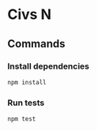 # Civs N

## Commands

### Install dependencies
```bash
npm install
```

### Run tests
```bash
npm test
```